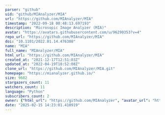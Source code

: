 ```yaml
---
parser: "github"
uid: "github/MIAnalyzer/MIA"
url: "https://github.com/MIAnalyzer/MIA"
timestamp: "2022-09-18 00:48:13.697193"
description: "Microsopic Image Analyzer (MIA)"
avatar: "https://avatars.githubusercontent.com/u/96290353?v=4"
repo_url: "https://github.com/MIAnalyzer/MIA"
doi: "10.1101/2022.01.14.476308"
name: "MIA"
full_name: "MIAnalyzer/MIA"
html_url: "https://github.com/MIAnalyzer/MIA"
created_at: "2021-12-17T12:51:03Z"
updated_at: "2022-04-19T18:52:08Z"
clone_url: "https://github.com/MIAnalyzer/MIA.git"
homepage: "https://mianalyzer.github.io/"
size: 9602
stargazers_count: 11
watchers_count: 11
language: "Python"
subscribers_count: 2
owner: {"html_url": "https://github.com/MIAnalyzer", "avatar_url": "https://avatars.githubusercontent.com/u/96290353?v=4", "login": "MIAnalyzer", "type": "Organization"}
date: "2025-02-15 14:23:01.410919"
---
```

